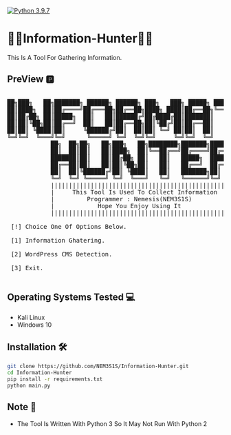 [![Python 3.9.7](https://img.shields.io/badge/Python-3.5-yellow.svg)](http://www.python.org/download/) 

# 👨‍💻Information-Hunter👩‍💻
This Is A Tool For Gathering Information.
## PreView 🅿

<pre>

██╗███╗   ██╗███████╗ ██████╗ ██████╗ ███╗   ███╗ █████╗ ████████╗██╗ ██████╗ ███╗   ██╗
██║████╗  ██║██╔════╝██╔═══██╗██╔══██╗████╗ ████║██╔══██╗╚══██╔══╝██║██╔═══██╗████╗  ██║
██║██╔██╗ ██║█████╗  ██║   ██║██████╔╝██╔████╔██║███████║   ██║   ██║██║   ██║██╔██╗ ██║
██║██║╚██╗██║██╔══╝  ██║   ██║██╔══██╗██║╚██╔╝██║██╔══██║   ██║   ██║██║   ██║██║╚██╗██║
██║██║ ╚████║██║     ╚██████╔╝██║  ██║██║ ╚═╝ ██║██║  ██║   ██║   ██║╚██████╔╝██║ ╚████║
╚═╝╚═╝  ╚═══╝╚═╝      ╚═════╝ ╚═╝  ╚═╝╚═╝     ╚═╝╚═╝  ╚═╝   ╚═╝   ╚═╝ ╚═════╝ ╚═╝  ╚═══╝                                
            ██╗  ██╗██╗   ██╗███╗   ██╗████████╗███████╗██████╗
            ██║  ██║██║   ██║████╗  ██║╚══██╔══╝██╔════╝██╔══██╗
            ███████║██║   ██║██╔██╗ ██║   ██║   █████╗  ██████╔╝
            ██╔══██║██║   ██║██║╚██╗██║   ██║   ██╔══╝  ██╔══██╗
            ██║  ██║╚██████╔╝██║ ╚████║   ██║   ███████╗██║  ██║
            ╚═╝  ╚═╝ ╚═════╝ ╚═╝  ╚═══╝   ╚═╝   ╚══════╝╚═╝  ╚═╝
            ||||||||||||||||||||||||||||||||||||||||||||||||||||
            |     This Tool Is Used To Collect Information     |
            |         Programmer : Nemesis(NEM3S1S)            |
            |            Hope You Enjoy Using It               |
            ||||||||||||||||||||||||||||||||||||||||||||||||||||

 [!] Choice One Of Options Below.

 [1] Information Ghatering.

 [2] WordPress CMS Detection.

 [3] Exit.

</pre>

## Operating Systems Tested 💻
- Kali Linux
- Windows 10

## Installation 🛠
```bash
git clone https://github.com/NEM3S1S/Information-Hunter.git
cd Information-Hunter
pip install -r requirements.txt
python main.py 
```

## Note 📖
- The Tool Is Written With Python 3 So It May Not Run With Python 2
